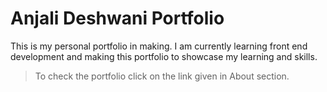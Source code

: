 # Anjali Deshwani Portfolio

This is my personal portfolio in making.
I am currently learning front end development and making this portfolio to showcase my learning and skills.

> To check the portfolio click on the link given in About section.
